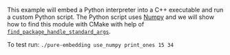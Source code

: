 This example will embed a Python interpreter into a C++ executable and run a
custom Python script.
The Python script uses [Numpy](http://www.numpy.org/) and we will show how to find this module with CMake
with help of [`find_package_handle_standard_args`](https://cmake.org/cmake/help/latest/module/FindPackageHandleStandardArgs.html).

To test run: `./pure-embedding use_numpy print_ones 15 34`
